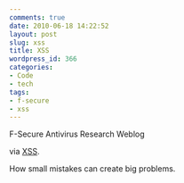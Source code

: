 ```yaml
---
comments: true
date: 2010-06-18 14:22:52
layout: post
slug: xss
title: XSS
wordpress_id: 366
categories:
- Code
- tech
tags:
- f-secure
- xss
---
```


F-Secure Antivirus Research Weblog

via [XSS](http://www.f-secure.com/weblog/archives/00001972.html).

How small mistakes can create big problems.
